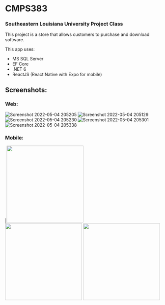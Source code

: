# CMPS383
### Southeastern Louisiana University Project Class
This project is a store that allows customers to purchase and download software. 

This app uses:
* MS SQL Server
* EF Core
* .NET 6
* ReactJS (React Native with Expo for mobile)

## Screenshots:
### Web:
![Screenshot 2022-05-04 205205](https://user-images.githubusercontent.com/33591032/168334302-a7cd92af-01f0-42d2-bd0f-d791d5e1246b.png)
![Screenshot 2022-05-04 205129](https://user-images.githubusercontent.com/33591032/168334300-9e113b35-378f-4f88-90f0-69525e0d705b.png)
![Screenshot 2022-05-04 205230](https://user-images.githubusercontent.com/33591032/168334303-6fdd76dd-437c-4f9c-81b5-9f79a3cae1d1.png)
![Screenshot 2022-05-04 205301](https://user-images.githubusercontent.com/33591032/168334306-311d64fd-d1eb-4c87-a04a-8aa60bb7e992.png)
![Screenshot 2022-05-04 205338](https://user-images.githubusercontent.com/33591032/168334307-66c8c208-c716-44f3-97a2-71442b70ef0a.png)
### Mobile:
|<img src="https://user-images.githubusercontent.com/33591032/168334309-7a9e5d9e-f265-460f-8e3f-bd723aa4687f.png" width="250"> 
<img src="https://user-images.githubusercontent.com/33591032/168334308-7dc6f8c6-90e9-4328-9462-56a05ade7427.png" width="250"> 
<img src="https://user-images.githubusercontent.com/33591032/168334310-b7badaae-f0c9-40c9-b65d-f448def0ab1d.png" width="250"> 
